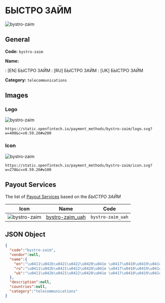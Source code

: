 
# БЫСТРО ЗАЙМ 
![bystro-zaim](https://static.openfintech.io/payment_methods/bystro-zaim/logo.svg?w=400&c=v0.59.26#w200)  

## General 
**Code:** `bystro-zaim` 
 
**Name:** 
 
:	[EN] БЫСТРО ЗАЙМ 
:	[RU] БЫСТРО ЗАЙМ 
:	[UK] БЫСТРО ЗАЙМ 
 
**Category:** `telecommunications` 
 

## Images 

### Logo 
![bystro-zaim](https://static.openfintech.io/payment_methods/bystro-zaim/logo.svg?w=400&c=v0.59.26#w200)  

```
https://static.openfintech.io/payment_methods/bystro-zaim/logo.svg?w=400&c=v0.59.26#w200
```  

### Icon 
![bystro-zaim](https://static.openfintech.io/payment_methods/bystro-zaim/icon.svg?w=278&c=v0.59.26#w100)  

```
https://static.openfintech.io/payment_methods/bystro-zaim/icon.svg?w=278&c=v0.59.26#w100
```  

## Payout Services 
 
The list of [Payout Services](/payout-services/) based on the _БЫСТРО ЗАЙМ_ 

|Icon|Name|Code| 
|:---:|:---:|:---:| 
|![bystro-zaim](https://static.openfintech.io/payout_methods/bystro-zaim/icon.svg?w=278&c=v0.59.26#w40) |[bystro-zaim_uah](/payout-services/bystro-zaim_uah/)|`bystro-zaim_uah`| 
 

## JSON Object 

```json
{
  "code":"bystro-zaim",
  "vendor":null,
  "name":{
    "en":"\u0411\u042b\u0421\u0422\u0420\u041e \u0417\u0410\u0419\u041c",
    "ru":"\u0411\u042b\u0421\u0422\u0420\u041e \u0417\u0410\u0419\u041c",
    "uk":"\u0411\u042b\u0421\u0422\u0420\u041e \u0417\u0410\u0419\u041c"
  },
  "description":null,
  "countries":null,
  "category":"telecommunications"
}
```  
